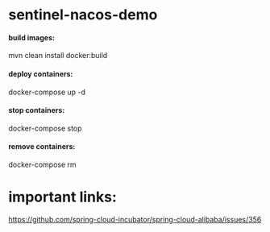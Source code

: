 # sentinel-nacos-demo

#### build images:
mvn clean install docker:build

#### deploy containers:
docker-compose up -d

#### stop containers:
docker-compose stop

#### remove containers:
docker-compose rm




# important links:

https://github.com/spring-cloud-incubator/spring-cloud-alibaba/issues/356
